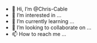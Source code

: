 - 👋 Hi, I’m @Chris-Cable
- 👀 I’m interested in ...
- 🌱 I’m currently learning ...
- 💞️ I’m looking to collaborate on ...
- 📫 How to reach me ...

<!---
Chris-Cable/Chris-Cable is a ✨ special ✨ repository because its `README.md` (this file) appears on your GitHub profile.
You can click the Preview link to take a look at your changes.
--->
